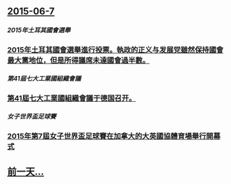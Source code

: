 ## [2015-06-7](/zh/news/2015/06/7/index.md)

##### 2015年土耳其國會選舉
### [2015年土耳其國會選舉進行投票。執政的正义与发展党雖然保持國會最大黨地位，但是所得議席未達國會過半數。 ](/zh/news/2015/06/7/2015年土耳其國會選舉進行投票-執政的正义与发展党雖然保持國會最大黨地位-但是所得議席未達國會過半數.md)
##### 第41屆七大工業國組織會議
### [第41屆七大工業國組織會議于德国召开。 ](/zh/news/2015/06/7/第41屆七大工業國組織會議于德国召开.md)
##### 女子世界盃足球賽
### [2015年第7屆女子世界盃足球賽在加拿大的大英國協體育場舉行開幕式](/zh/news/2015/06/7/2015年第7屆女子世界盃足球賽在加拿大的大英國協體育場舉行開幕式.md)
## [前一天...](/zh/news/2015/06/3/index.md)

